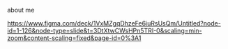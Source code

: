 
about me







https://www.figma.com/deck/1VxMZgqDhzeFe6iuRsUsQm/Untitled?node-id=1-126&node-type=slide&t=3DtXtwCWsHPn5TRI-0&scaling=min-zoom&content-scaling=fixed&page-id=0%3A1






